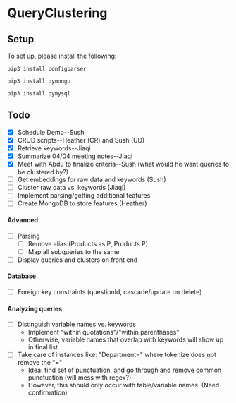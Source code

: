 # QueryClustering

## Setup

To set up, please install the following:

`pip3 install configparser`

`pip3 install pymongo`

`pip3 install pymysql`

## Todo 

- [x] Schedule Demo--Sush 
- [x] CRUD scripts--Heather (CR) and Sush (UD) 
- [x] Retrieve keywords--Jiaqi 
- [x] Summarize 04/04 meeting notes--Jiaqi
- [x] Meet with Abdu to finalize criteria--Sush (what would he want queries to be clustered by?)
- [ ] Get embeddings for raw data and keywords (Sush)
- [ ] Cluster raw data vs. keywords (Jiaqi)
- [ ] Implement parsing/getting additional features 
- [ ] Create MongoDB to store features (Heather)

#### Advanced 
- [ ] Parsing
	- [ ] Remove alias (Products as P, Products P)
	- [ ] Map all subqueries to the same 
- [ ] Display queries and clusters on front end 

#### Database 
- [ ] Foreign key constraints (questionId, cascade/update on delete)

#### Analyzing queries 
- [ ] Distinguish variable names vs. keywords
	* Implement "within quotations"/"within parenthases" 
  * Otherwise, variable names that overlap with keywords will show up in final list
- [ ] Take care of instances like: "Department=" where tokenize does not remove the "=" 
  * Idea: find set of punctuation, and go through and remove common punctuation (will mess with regex?)
  * However, this should only occur with table/variable names. (Need confirmation)
 

